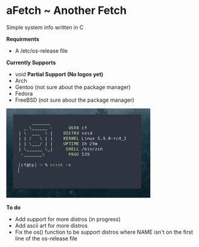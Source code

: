 # aFetch ~ Another Fetch
Simple system info written in C

**Requirments**
*  A /etc/os-release file

**Currently Supports**
*  void
**Partial Support (No logos yet)**
*  Arch
*  Gentoo (not sure about the package manager)
*  Fedora
*  FreeBSD (not sure about the package manager)

![Screenshot on void](screenshot.png)

**To do**
*  Add support for more distros (in progress)
*  Add ascii art for more distros
*  Fix the os() function to be support distros where NAME isn't on the first line of the os-release file
